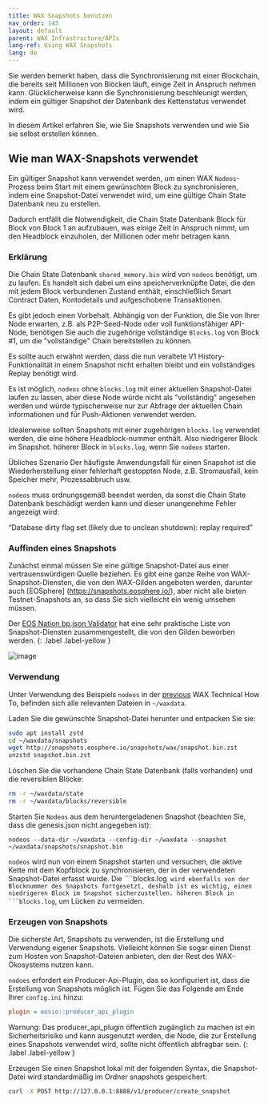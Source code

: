 ```yaml
---
title: WAX Snapshots benutzen
nav_order: 143
layout: default
parent: WAX Infrastructure/APIs
lang-ref: Using WAX Snapshots
lang: de
---
```


Sie werden bemerkt haben, dass die Synchronisierung mit einer Blockchain, die bereits seit Millionen von Blöcken läuft, einige Zeit in Anspruch nehmen kann. Glücklicherweise kann die Synchronisierung beschleunigt werden, indem ein gültiger Snapshot der Datenbank des Kettenstatus verwendet wird.

In diesem Artikel erfahren Sie, wie Sie Snapshots verwenden und wie Sie sie selbst erstellen können.

## Wie man WAX-Snapshots verwendet
Ein gültiger Snapshot kann verwendet werden, um einen WAX ```Nodeos```-Prozess beim Start mit einem gewünschten Block zu synchronisieren, indem eine Snapshot-Datei verwendet wird, um eine gültige Chain State Datenbank neu zu erstellen.

Dadurch entfällt die Notwendigkeit, die Chain State Datenbank Block für Block von Block 1 an aufzubauen, was einige Zeit in Anspruch nimmt, um den Headblock einzuholen, der Millionen oder mehr betragen kann.

### Erklärung

Die Chain State Datenbank ```shared_memory.bin``` wird von ```nodeos``` benötigt, um zu laufen. Es handelt sich dabei um eine speicherverknüpfte Datei, die den mit jedem Block verbundenen Zustand enthält, einschließlich Smart Contract Daten, Kontodetails und aufgeschobene Transaktionen.

Es gibt jedoch einen Vorbehalt. Abhängig von der Funktion, die Sie von Ihrer Node erwarten, z.B. als P2P-Seed-Node oder voll funktionsfähiger API-Node, benötigen Sie auch die zugehörige vollständige ```Blocks.log``` von Block #1, um die "vollständige" Chain bereitstellen zu können.

Es sollte auch erwähnt werden, dass die nun veraltete V1 History-Funktionalität in einem Snapshot nicht erhalten bleibt und ein vollständiges Replay benötigt wird.

Es ist möglich, ```nodeos``` ohne ```blocks.log``` mit einer aktuellen Snapshot-Datei laufen zu lassen, aber diese Node würde nicht als "vollständig" angesehen werden und würde typischerweise nur zur Abfrage der aktuellen Chain informationen und für Push-Aktionen verwendet werden.

Idealerweise sollten Snapshots mit einer zugehörigen ```blocks.log``` verwendet werden, die eine höhere Headblock-nummer enthält. Also niedrigerer Block im Snapshot. höherer Block in ```blocks.log```, wenn Sie ```nodeos``` starten.

Übliches Szenario
Der häufigste Anwendungsfall für einen Snapshot ist die Wiederherstellung einer fehlerhaft gestoppten Node, z.B. Stromausfall, kein Speicher mehr, Prozessabbruch usw.

```nodeos``` muss ordnungsgemäß beendet werden, da sonst die Chain State Datenbank beschädigt werden kann und dieser unangenehme Fehler angezeigt wird:

“Database dirty flag set (likely due to unclean shutdown): replay required”

### Auffinden eines Snapshots

Zunächst einmal müssen Sie eine gültige Snapshot-Datei aus einer vertrauenswürdigen Quelle beziehen. Es gibt eine ganze Reihe von WAX-Snapshot-Diensten, die von den WAX-Gilden angeboten werden, darunter auch [EOSphere] (https://snapshots.eosphere.io/), aber nicht alle bieten Testnet-Snapshots an, so dass Sie sich vielleicht ein wenig umsehen müssen.


Der [EOS Nation bp.json Validator](https://validate.eosnation.io/wax/reports/resources.html#chain) hat eine sehr praktische Liste von Snapshot-Diensten zusammengestellt, die von den Gilden beworben werden.
{: .label .label-yellow }

![image](https://user-images.githubusercontent.com/12730423/187578145-07ba4f0d-8532-4a46-9e47-83347d5793a9.png)

### Verwendung

Unter Verwendung des Beispiels ```nodeos``` in der [previous](/de/wax-infrastructure/wax-testnet-node) WAX Technical How To, befinden sich alle relevanten Dateien in ```~/waxdata```.

Laden Sie die gewünschte Snapshot-Datei herunter und entpacken Sie sie:

```sh
sudo apt install zstd
cd ~/waxdata/snapshots
wget http://snapshots.eosphere.io/snapshots/wax/snapshot.bin.zst
unzstd snapshot.bin.zst
```

Löschen Sie die vorhandene Chain State Datenbank (falls vorhanden) und die reversiblen Blöcke:

```sh
rm -r ~/waxdata/state
rm -r ~/waxdata/blocks/reversible
```

Starten Sie ```Nodeos``` aus dem heruntergeladenen Snapshot (beachten Sie, dass die genesis.json nicht angegeben ist):

```
nodeos --data-dir ~/waxdata --config-dir ~/waxdata --snapshot ~/waxdata/snapshots/snapshot.bin
```

```nodeos``` wird nun von einem Snapshot starten und versuchen, die aktive Kette mit dem Kopfblock zu synchronisieren, der in der verwendeten Snapshot-Datei erfasst wurde. Die ````blocks.log`` wird ebenfalls von der Blocknummer des Snapshots fortgesetzt, deshalb ist es wichtig, einen niedrigeren Block im Snapshot sicherzustellen. höheren Block in ```blocks.log``, um Lücken zu vermeiden.

### Erzeugen von Snapshots

Die sicherste Art, Snapshots zu verwenden, ist die Erstellung und Verwendung eigener Snapshots. Vielleicht können Sie sogar einen Dienst zum Hosten von Snapshot-Dateien anbieten, den der Rest des WAX-Ökosystems nutzen kann.

```nodoes``` erfordert ein Producer-Api-Plugin, das so konfiguriert ist, dass die Erstellung von Snapshots möglich ist. Fügen Sie das Folgende am Ende Ihrer ```config.ini``` hinzu:

```ini
plugin = eosio::producer_api_plugin
```

Warnung: Das producer_api_plugin öffentlich zugänglich zu machen ist ein Sicherheitsrisiko und kann ausgenutzt werden, die Node, die zur Erstellung eines Snapshots verwendet wird, sollte nicht öffentlich abfragbar sein.
{: .label .label-yellow }

Erzeugen Sie einen Snapshot lokal mit der folgenden Syntax, die Snapshot-Datei wird standardmäßig im Ordner snapshots gespeichert:

```sh
curl -X POST http://127.0.0.1:8888/v1/producer/create_snapshot
```
